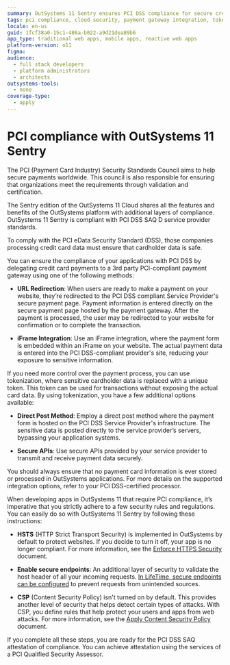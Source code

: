 ```yaml
---
summary: OutSystems 11 Sentry ensures PCI DSS compliance for secure credit card processing through multiple integration methods and enhanced security features.
tags: pci compliance, cloud security, payment gateway integration, tokenization, payment processing
locale: en-us
guid: 1fcf38a0-15c1-486a-b022-a9d21dea89b6
app_type: traditional web apps, mobile apps, reactive web apps
platform-version: o11
figma:
audience:
  - full stack developers
  - platform administrators
  - architects
outsystems-tools:
  - none
coverage-type:
  - apply
---
```


# PCI compliance with OutSystems 11 Sentry

The PCI (Payment Card Industry) Security Standards Council aims to help secure payments worldwide. This council is also responsible for ensuring that organizations meet the requirements through validation and certification.

The Sentry edition of the OutSystems 11 Cloud shares all the features and benefits of the OutSystems platform with additional layers of compliance. OutSystems 11 Sentry is compliant with PCI DSS SAQ D service provider standards.

To comply with the PCI eData Security Standard (DSS), those companies processing credit card data must ensure that cardholder data is safe.

You can ensure the compliance of your applications with PCI DSS by delegating credit card payments to a 3rd party PCI-compliant payment gateway using one of the following methods:

* **URL Redirection**:  When users are ready to make a payment on your website, they’re redirected to the PCI DSS compliant Service Provider's secure payment page. Payment information is entered directly on the secure payment page hosted by the payment gateway. After the payment is processed, the user may be redirected to your website for confirmation or to complete the transaction.

* **iFrame Integration**:  Use an iFrame integration, where the payment form is embedded within an iFrame on your website. The actual payment data is entered into the PCI DSS-compliant provider's site, reducing your exposure to sensitive information.

If you need more control over the payment process, you can use tokenization, where sensitive cardholder data is replaced with a unique token. This token can be used for transactions without exposing the actual card data. By using tokenization, you have a few additional options available:

* **Direct Post Method**: Employ a direct post method where the payment form is hosted on the PCI DSS Service Provider's infrastructure. The sensitive data is posted directly to the service provider’s servers, bypassing your application systems.
  
* **Secure APIs**: Use secure APIs provided by your service provider to transmit and receive payment data securely.

You should always ensure that no payment card information is ever stored or processed in OutSystems applications. For more details on the supported integration options, refer to your PCI DSS-certified processor.

When developing apps in OutSystems 11 that require PCI compliance, it’s imperative that you strictly adhere to a few security rules and regulations. You can easily do so with OutSystems 11 Sentry by following these instructions:

* **HSTS** (HTTP Strict Transport Security) is implemented in OutSystems by default to protect websites. If you decide to turn it off, your app is no longer compliant. For more information, see the [Enforce HTTPS Security](https://www.outsystems.com/tk/redirect?g=a152ecbb-2419-489f-87c5-000918d502f0) document.

* **Enable secure endpoints**: An additional layer of security to validate the host header of all your incoming requests. [In LifeTime, secure endpoints can be configured](https://www.outsystems.com/tk/redirect?g=6c1dcebe-0c55-4fb3-b94b-21d162a23053) to prevent requests from unintended sources. 
  
* **CSP** (Content Security Policy) isn't turned on by default. This provides another level of security that helps detect certain types of attacks. With CSP, you define rules that help protect your users and apps from web attacks. For more information, see the [Apply Content Security Policy](https://www.outsystems.com/tk/redirect?g=e59d9233-7c2d-43ae-b8a2-f55d75263c68) document.

If you complete all these steps, you are ready for the PCI DSS SAQ attestation of compliance. You can achieve attestation using the services of a PCI Qualified Security Assessor.
